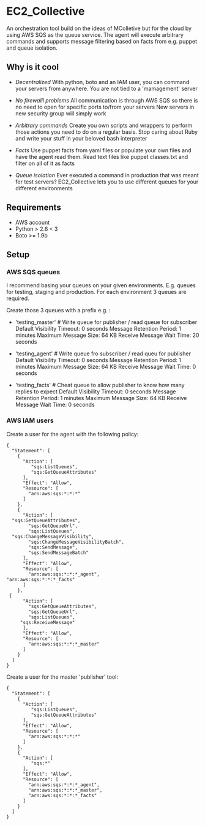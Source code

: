 EC2_Collective
======

An orchestration tool build on the ideas of MColletive but for the cloud by using AWS SQS as the queue service. 
The agent will execute arbitrary commands and supports message filtering based on facts from e.g. puppet and queue isolation.

Why is it cool
--------

* *Decentralized*
  With python, boto and an IAM user, you can command your servers from anywhere. You are not tied to a 'mamagement' server

* *No firewalll problems*
  All communication is through AWS SQS so there is no need to open for specific ports to/from your servers
  New servers in new security group will simply work

* *Arbitrary commands*
  Create you own scripts and wrappers to perform those actions you need to do on a regular basis. Stop caring about Ruby and write your stuff in your beloved bash interpreter

* *Facts*
  Use puppet facts from yaml files or populate your own files and have the agent read them. Read text files like puppet classes.txt and filter on all of it as facts

* *Queue isolation*
  Ever executed a command in production that was meant for test servers? EC2_Collective lets you to use different queues for your different environments


Requirements
--------
* AWS account
* Python > 2.6 < 3
* Boto >= 1.9b

Setup
--------

### AWS SQS queues

I recommend basing your queues on your given environments. E.g. queues for testing, staging and production. For each environment 3 queues are required. 

Create those 3 queues with a prefix e.g. :

- 'testing_master' # Write queue for publisher / read queue for subscriber
    Default Visibility Timeout: 0 seconds
    Message Retention Period: 1 minutes
    Maximum Message Size: 64 KB
    Receive Message Wait Time: 20 seconds

- 'testing_agent'  # Write queue fro subscriber / read queu for publisher
    Default Visibility Timeout: 0 seconds
    Message Retention Period: 1 minutes
    Maximum Message Size: 64 KB
    Receive Message Wait Time: 0 seconds

- 'testing_facts'  # Cheat queue to allow publisher to know how many replies to expect
    Default Visibility Timeout: 0 seconds
    Message Retention Period: 1 minutes
    Maximum Message Size: 64 KB
    Receive Message Wait Time: 0 seconds

### AWS IAM users

Create a user for the agent with the following policy:

    {
      "Statement": [
        {
          "Action": [
             "sqs:ListQueues",
             "sqs:GetQueueAttributes"
          ],
          "Effect": "Allow",
          "Resource": [
            "arn:aws:sqs:*:*:*"
          ]
        },
        {
          "Action": [
      "sqs:GetQueueAttributes",
            "sqs:GetQueueUrl",
            "sqs:ListQueues",      
      "sqs:ChangeMessageVisibility",
            "sqs:ChangeMessageVisibilityBatch",
            "sqs:SendMessage",
            "sqs:SendMessageBatch"
          ],
          "Effect": "Allow",
          "Resource": [
            "arn:aws:sqs:*:*:*_agent",
    "arn:aws:sqs:*:*:*_facts"
          ]
        },
     {
          "Action": [
            "sqs:GetQueueAttributes",
            "sqs:GetQueueUrl",
            "sqs:ListQueues",
         "sqs:ReceiveMessage"
          ],
          "Effect": "Allow",
          "Resource": [
            "arn:aws:sqs:*:*:*_master"
          ]
        }
      ]
    }

Create a user for the master 'publisher' tool:

    {
      "Statement": [
        {
          "Action": [
             "sqs:ListQueues",
             "sqs:GetQueueAttributes"
          ],
          "Effect": "Allow",
          "Resource": [
            "arn:aws:sqs:*:*:*"
          ]
        },
        {
          "Action": [
             "sqs:*"
          ],
          "Effect": "Allow",
          "Resource": [
            "arn:aws:sqs:*:*:*_agent",
            "arn:aws:sqs:*:*:*_master",
            "arn:aws:sqs:*:*:*_facts"
          ]
        }
      ]
    }


